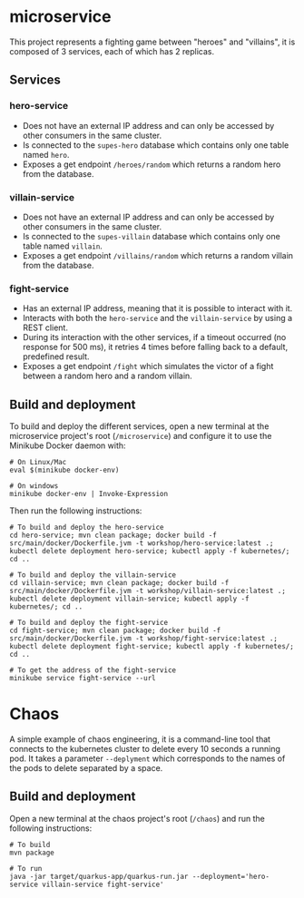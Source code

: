 # microservice

This project represents a fighting game between "heroes" and "villains", it is composed of 3 services, each of which has
2 replicas.

## Services
### hero-service
- Does not have an external IP address and can only be accessed by other consumers in the same cluster.
- Is connected to the `supes-hero` database which contains only one table named `hero`.
- Exposes a get endpoint `/heroes/random` which returns a random hero from the database.

### villain-service
- Does not have an external IP address and can only be accessed by other consumers in the same cluster.
- Is connected to the `supes-villain` database which contains only one table named `villain`.
- Exposes a get endpoint `/villains/random` which returns a random villain from the database.

### fight-service
- Has an external IP address, meaning that it is possible to interact with it.
- Interacts with both the `hero-service` and the `villain-service` by using a REST client.
- During its interaction with the other services, if a timeout occurred (no response for 500 ms), it retries 4 times 
before falling back to a default, predefined result.
- Exposes a get endpoint `/fight` which simulates the victor of a fight between a random hero and a random villain.


## Build and deployment

To build and deploy the different services, open a new terminal at the microservice project's root (`/microservice`) and configure it to use the Minikube Docker daemon with:

```
# On Linux/Mac
eval $(minikube docker-env)

# On windows
minikube docker-env | Invoke-Expression
```

Then run the following instructions:

```
# To build and deploy the hero-service
cd hero-service; mvn clean package; docker build -f src/main/docker/Dockerfile.jvm -t workshop/hero-service:latest .; kubectl delete deployment hero-service; kubectl apply -f kubernetes/; cd ..

# To build and deploy the villain-service
cd villain-service; mvn clean package; docker build -f src/main/docker/Dockerfile.jvm -t workshop/villain-service:latest .; kubectl delete deployment villain-service; kubectl apply -f kubernetes/; cd ..

# To build and deploy the fight-service
cd fight-service; mvn clean package; docker build -f src/main/docker/Dockerfile.jvm -t workshop/fight-service:latest .; kubectl delete deployment fight-service; kubectl apply -f kubernetes/; cd ..

# To get the address of the fight-service
minikube service fight-service --url
```

# Chaos

A simple example of chaos engineering, it is a command-line tool that connects to the kubernetes cluster to delete every
10 seconds a running pod. It takes a parameter `--deplyment` which corresponds to the names of the pods to delete separated by a space.

## Build and deployment

Open a new terminal at the chaos project's root (`/chaos`) and run the following instructions:

```
# To build
mvn package

# To run
java -jar target/quarkus-app/quarkus-run.jar --deployment='hero-service villain-service fight-service'
```